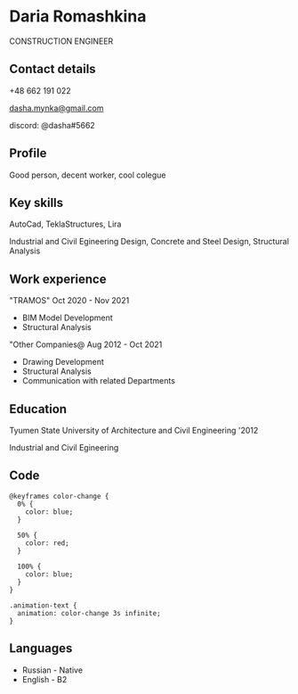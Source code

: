 # Daria Romashkina
CONSTRUCTION ENGINEER

## Contact details

+48 662 191 022

dasha.mynka@gmail.com

discord: @dasha#5662

## Profile

Good person, decent worker, cool colegue

## Key skills

AutoCad, TeklaStructures, Lira

Industrial and Civil Egineering Design, Concrete and Steel Design, Structural Analysis 

## Work experience

"TRAMOS" Oct 2020 - Nov 2021 

* BIM Model Development
* Structural Analysis

"Other Companies@ Aug 2012 - Oct 2021

* Drawing Development
* Structural Analysis
* Communication with related Departments

## Education

Tyumen State University of Architecture and Civil Engineering '2012

Industrial and Civil Egineering

## Code 

```
@keyframes color-change {
  0% {
    color: blue;
  }

  50% {
    color: red;
  }

  100% {
    color: blue;
  }
}

.animation-text {
  animation: color-change 3s infinite;
}
```

## Languages

* Russian - Native
* English - B2


